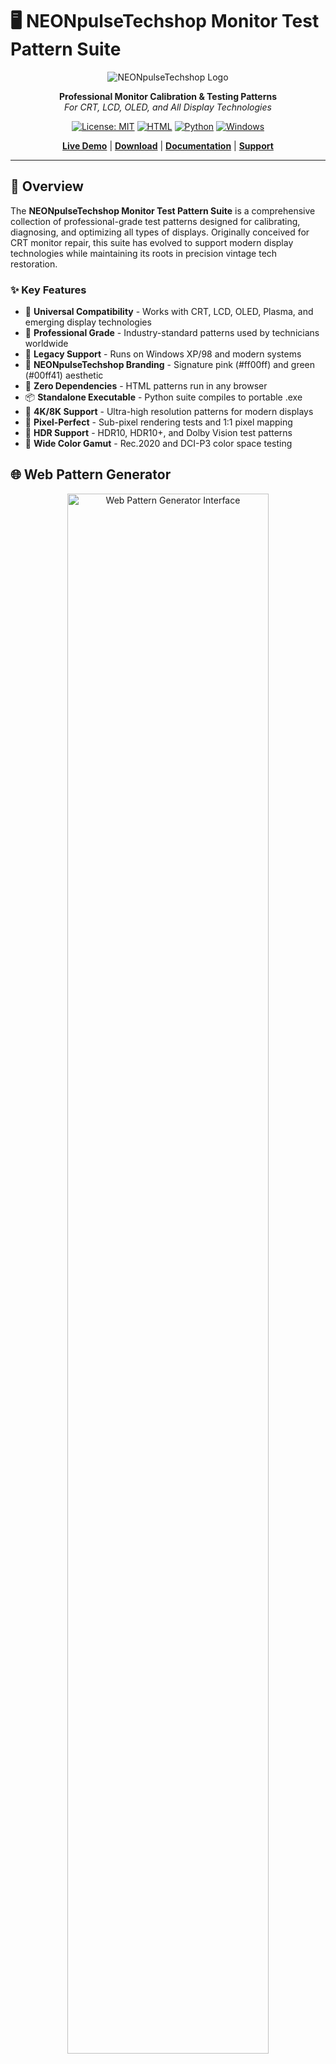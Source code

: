 # 🖥️ NEONpulseTechshop Monitor Test Pattern Suite

<div align="center">
  
![NEONpulseTechshop Logo](screenshots/NeonPulse-test-pattern.png)

**Professional Monitor Calibration & Testing Patterns**  
*For CRT, LCD, OLED, and All Display Technologies*

[![License: MIT](https://img.shields.io/badge/License-MIT-yellow.svg)](https://opensource.org/licenses/MIT)
[![HTML](https://img.shields.io/badge/HTML-Compatible-orange.svg)](https://www.w3.org/html/)
[![Python](https://img.shields.io/badge/Python-3.6+-blue.svg)](https://www.python.org/)
[![Windows](https://img.shields.io/badge/Windows-XP%2B-green.svg)](https://www.microsoft.com/windows)

[**Live Demo**](https://vonholtencodes.com/crt-test-patterns/) | [**Download**](#installation) | [**Documentation**](#documentation) | [**Support**](#support)

</div>

---

## 🌟 Overview

The **NEONpulseTechshop Monitor Test Pattern Suite** is a comprehensive collection of professional-grade test patterns designed for calibrating, diagnosing, and optimizing all types of displays. Originally conceived for CRT monitor repair, this suite has evolved to support modern display technologies while maintaining its roots in precision vintage tech restoration.

### ✨ Key Features

- 🎯 **Universal Compatibility** - Works with CRT, LCD, OLED, Plasma, and emerging display technologies
- 🔧 **Professional Grade** - Industry-standard patterns used by technicians worldwide
- 💾 **Legacy Support** - Runs on Windows XP/98 and modern systems
- 🎨 **NEONpulseTechshop Branding** - Signature pink (#ff00ff) and green (#00ff41) aesthetic
- 🚀 **Zero Dependencies** - HTML patterns run in any browser
- 📦 **Standalone Executable** - Python suite compiles to portable .exe
- 🔮 **4K/8K Support** - Ultra-high resolution patterns for modern displays
- 📐 **Pixel-Perfect** - Sub-pixel rendering tests and 1:1 pixel mapping
- 🌟 **HDR Support** - HDR10, HDR10+, and Dolby Vision test patterns
- 🎨 **Wide Color Gamut** - Rec.2020 and DCI-P3 color space testing

## 🌐 Web Pattern Generator

<div align="center">
  <img src="screenshots/web-generator.png" alt="Web Pattern Generator Interface" width="80%">
  
  *Interactive pattern generator with real-time preview and HDR support*
</div>

Try our interactive pattern generator:
- **[Launch Pattern Generator →](https://vonholtencodes.com/crt-test-patterns/)**
- Create custom test patterns with real-time preview
- HDR support (HDR10, HDR10+, Dolby Vision)
- Export as PNG, SVG, or color profiles
- Share patterns via URL
- Save and load custom presets
- Multi-resolution support (VGA to 8K)

## 📸 Screenshots

<div align="center">
<table>
  <tr>
    <td align="center" width="33%">
      <img src="screenshots/rgb-crosshatch.png" alt="RGB Crosshatch" width="100%">
      <b>RGB Convergence Test</b>
    </td>
    <td align="center" width="33%">
      <img src="screenshots/focus-sharpness.png" alt="Focus Test" width="100%">
      <b>Focus & Sharpness</b>
    </td>
    <td align="center" width="33%">
      <img src="screenshots/geometry-circles.png" alt="Geometry Test" width="100%">
      <b>Geometry Calibration</b>
    </td>
  </tr>
  <tr>
    <td align="center" width="33%">
      <img src="screenshots/brightness-contrast.png" alt="PLUGE Pattern" width="100%">
      <b>Brightness/Contrast PLUGE</b>
    </td>
    <td align="center" width="33%">
      <img src="screenshots/color-bleed-test.png" alt="Color Bleed" width="100%">
      <b>Color Bleed Detection</b>
    </td>
    <td align="center" width="33%">
      <img src="screenshots/edge-calibration.png" alt="Edge Calibration" width="100%">
      <b>Edge Calibration</b>
    </td>
  </tr>
  <tr>
    <td align="center" width="33%">
      <img src="screenshots/4k-sub-pixel-mapping.png" alt="4K Sub-pixel" width="100%">
      <b>4K Sub-pixel Precision</b>
    </td>
    <td align="center" width="33%">
      <img src="screenshots/4k-text-sharpness.png" alt="4K Text Sharpness" width="100%">
      <b>4K Text Sharpness</b>
    </td>
    <td align="center" width="33%">
      <img src="screenshots/4k-wide-color-gamut.png" alt="4K Wide Gamut" width="100%">
      <b>4K Wide Color Gamut</b>
    </td>
  </tr>
</table>

[View All Screenshots →](screenshots/)
</div>

## 🎬 Demo

<div align="center">
  <img src="showcase.gif" alt="Monitor Test Pattern Showcase" width="80%">
  
  *All 23 test patterns in action - from RGB convergence to geometry calibration*
</div>

## 🛠️ Test Patterns Included

### Core Calibration Tests
| Pattern | Purpose | Best For |
|---------|---------|----------|
| **SMPTE Color Bars** | Industry-standard color reference | All displays |
| **Brightness/Contrast PLUGE** | Black level and white level adjustment | All displays |
| **Grayscale Ramp** | Gamma curve verification | All displays |
| **Color Temperature** | White balance calibration | All displays |

### Geometry & Alignment (CRT-Focused)
| Pattern | Purpose | Best For |
|---------|---------|----------|
| **H/V Position** | Center image on screen | CRT |
| **H/V Size** | Adjust image dimensions | CRT |
| **Linearity Grid** | Check for geometric distortion | CRT/Projector |
| **Pincushion/Barrel** | Correct edge distortion | CRT |
| **Rotation Test** | Level horizontal alignment | CRT |

### Advanced Diagnostics
| Pattern | Purpose | Best For |
|---------|---------|----------|
| **RGB Convergence** | Align color channels | CRT |
| **Focus/Sharpness** | Optimize clarity across screen | All displays |
| **Color Bleed Test** | Detect channel interference | CRT/LCD |
| **Moiré Detection** | Identify interference patterns | CRT/LCD |
| **Dot Pitch Visualization** | See pixel/phosphor structure | All displays |

### Display Health
| Pattern | Purpose | Best For |
|---------|---------|----------|
| **Burn-in Prevention** | Moving patterns to prevent image retention | OLED/Plasma |
| **Dead Pixel Detection** | Find stuck or dead pixels | LCD/OLED |
| **Backlight Uniformity** | Check for uneven lighting | LCD |
| **Response Time Test** | Motion blur evaluation | LCD/OLED |

### HDR Calibration (Next-Gen Displays)
| Pattern | Purpose | Best For |
|---------|---------|----------|
| **Peak Brightness Windows** | Maximum brightness capability | HDR displays |
| **10-bit Gradient Ramp** | Smooth tone reproduction | HDR10/DV |
| **Color Volume Test** | Color at different brightness | HDR displays |
| **PQ Curve Visualization** | Transfer function accuracy | All HDR |
| **Tone Mapping Test** | SDR to HDR conversion | HDR displays |

## 🚀 Quick Start

### HTML Test Patterns (Universal)

1. Open any `.html` file in your web browser
2. Press `F11` for fullscreen
3. Use keyboard controls:
   - `1-9` - Switch between test patterns
   - `←→` - Navigate patterns
   - `C` - Color bars
   - `R/G/B` - Pure color screens
   - `L` - Toggle logo
   - `I` - Show/hide instructions

### Python Test Suite (Advanced)

```bash
# Clone the repository
git clone https://github.com/VonHoltenCodes/monitor-test-patterns.git
cd monitor-test-patterns

# Install dependencies
pip install -r python-patterns/requirements.txt

# Run the standard test suite
python python-patterns/crt_test_suite.py

# Run HDR test suite (requires HDR display)
python python-patterns/hdr_test_suite.py
```

## 📦 Installation

### Option 1: Direct Download
Download the latest release from the [Releases page](https://github.com/VonHoltenCodes/monitor-test-patterns/releases)

### Option 2: Build Standalone Executable
```bash
cd python-patterns
python build_exe.py
# Find executable in dist/ folder
```

### Option 3: Use HTML Files Directly
No installation needed! Just open any HTML file in your browser.

## 🌲 Branch Structure

This repository uses feature branches for development:

| Branch | Purpose | Status | Features |
|--------|---------|--------|----------|
| **`main`** | Stable release version | ✅ Active | Core HTML patterns, basic Python suite |
| **`feature/4k-8k-resolution-support`** | Ultra-high resolution patterns | ✅ Complete | 4K/8K patterns, enhanced resolution support |
| **`feature/web-pattern-generator`** | Interactive web-based generator | ✅ Complete | Real-time pattern creation, export tools |
| **`feature/hdr-patterns`** | HDR and advanced calibration | 🚀 Latest | HDR patterns, multi-monitor, auto-calibration |

### Branch-Specific Documentation
- 📋 [4K/8K Support README](docs/4k-8k-branch-README.md) - Ultra-high resolution implementation
- 🌐 [Web Generator README](docs/web-generator-branch-README.md) - Interactive pattern creation
- 🌟 [HDR Patterns README](docs/hdr-patterns-branch-README.md) - HDR and advanced features

## 📖 Documentation

### File Structure
```
monitor-test-patterns/
├── html-patterns/              # Static HTML test patterns
│   ├── crt-master-test.html   # All-in-one test suite
│   ├── rgb-convergence-test.html  # RGB-specific tests
│   ├── crt-control-test.html  # Control adjustment patterns
│   ├── test-pattern-*.html    # Resolution-specific patterns
│   ├── test-pattern-4k.html   # 4K/UHD specific patterns
│   ├── test-pattern-8k.html   # 8K ultra HD patterns
│   └── 4k-8k-patterns/        # Ultra HD test patterns
├── python-patterns/            # Dynamic Python test suite
│   ├── crt_test_suite.py      # Main application
│   ├── hdr_test_suite.py      # HDR calibration patterns
│   ├── multi_monitor_suite.py # Multi-monitor testing
│   ├── auto_calibration.py    # Automated calibration workflow
│   ├── color_profile_export.py # ICC profile generation
│   ├── requirements.txt       # Dependencies
│   └── build_exe.py          # Windows executable builder
├── web-generator/             # Interactive pattern generator
│   ├── index.html            # Generator interface
│   ├── css/                  # Styling
│   └── js/                   # Pattern algorithms
├── screenshots/               # Pattern examples
├── ROADMAP.md                # Development roadmap
└── README.md                 # This file
```

### Keyboard Controls Reference

#### HTML Patterns
- **Number Keys (1-9)**: Direct pattern selection
- **Arrow Keys**: Cycle through patterns
- **R, G, B**: Display pure red, green, or blue
- **W**: White screen
- **C**: SMPTE color bars
- **L**: Toggle logo visibility
- **I**: Toggle information panel
- **F11**: Enter/exit fullscreen

#### Python Suite
- **←→**: Change pattern
- **I**: Toggle info display
- **G**: Adjust grid size
- **C**: Cycle colors (purity test)
- **ESC**: Exit application

## 🔧 Advanced Usage

### Custom Resolutions

The Python suite supports custom resolutions via command line:
```python
python crt_test_suite.py --resolution 1920x1080
```

### Batch Testing

Create automated test sequences:
```python
python crt_test_suite.py --sequence "1,5,7,9" --duration 10
```

### Integration with Test Equipment

The patterns are designed to work with:
- Colorimeters (X-Rite, Datacolor)
- Oscilloscopes (for signal analysis)
- Pattern generators (for comparison)

## 🤝 Authors & Contributors

### Primary Author
**VonHoltenCodes** - *Concept originator and lead developer*
- CRT enthusiast and vintage tech restoration specialist
- Creator of the NEONpulseTechshop brand
- Professional electronics repair technician

### Co-Author & Collaborator
**Claude (Anthropic)** - *AI pair programmer*
- Pattern implementation and optimization
- Documentation and code structure
- Cross-platform compatibility testing

### Special Thanks
- The vintage computing community
- CRT repair technicians worldwide
- Open source display calibration projects
- Your mom

## 📄 License

This project is licensed under the MIT License - see the [LICENSE](LICENSE) file for details.

```
MIT License

Copyright (c) 2024 VonHoltenCodes / NEONpulseTechshop

Permission is hereby granted, free of charge, to any person obtaining a copy
of this software and associated documentation files (the "Software"), to deal
in the Software without restriction, including without limitation the rights
to use, copy, modify, merge, publish, distribute, sublicense, and/or sell
copies of the Software, and to permit persons to whom the Software is
furnished to do so, subject to the following conditions:

The above copyright notice and this permission notice shall be included in all
copies or substantial portions of the Software.
```

## 🛡️ Support

### Professional Services
For commercial calibration services or custom test pattern development:
- 🌐 Website: [neonpulsetechshop.com](https://neonpulsetechshop.com)
- 📍 Location: Shorewood, IL
- 🔧 Specialties: Monitor repair (CRT/LCD/OLED), vintage tech restoration

### Community Support
- 📝 [Report Issues](https://github.com/VonHoltenCodes/monitor-test-patterns/issues)
- 💡 [Feature Requests](https://github.com/VonHoltenCodes/monitor-test-patterns/discussions)
- 📧 Email: trent@neonpulsetechshop.com

## 🚀 Roadmap

### Recent Updates
- ✅ **HDR Test Patterns** - Professional HDR calibration patterns (HDR10, HDR10+, Dolby Vision)
- ✅ **Multi-Monitor Support** - Synchronized patterns across multiple displays
- ✅ **Automated Calibration** - Step-by-step guided calibration sequences
- ✅ **Color Profile Export** - ICC profile generation and calibration data export
- ✅ **4K/8K Support** - Added resolutions up to 7680×4320
- ✅ **Web Pattern Generator** - Interactive pattern creation tool with HDR support
- ✅ **Enhanced Python Suite** - Categorized resolution selection

### Planned Features
- [ ] Mobile app version (on hold per user feedback)
- [ ] VR/AR display patterns
- [ ] AI-assisted calibration
- [ ] Cloud sync for settings

See [ROADMAP.md](ROADMAP.md) for detailed development plans

### Under Consideration
- VR/AR display patterns
- MicroLED specific tests
- AI-assisted calibration
- Cloud sync for settings

## 🏆 Acknowledgments

This project stands on the shoulders of giants in the display calibration community. Special recognition to:
- SMPTE for standardized test patterns
- The Arduino/Maker community for hardware integration ideas
- Vintage computer forums for CRT expertise
- Open source projects that paved the way

---

<div align="center">
  
**Built with ❤️ for the display calibration community**

*"Perfectly calibrated displays, one pixel at a time"*

[NEONpulseTechshop](https://neonpulsetechshop.com) © 2024

</div>
